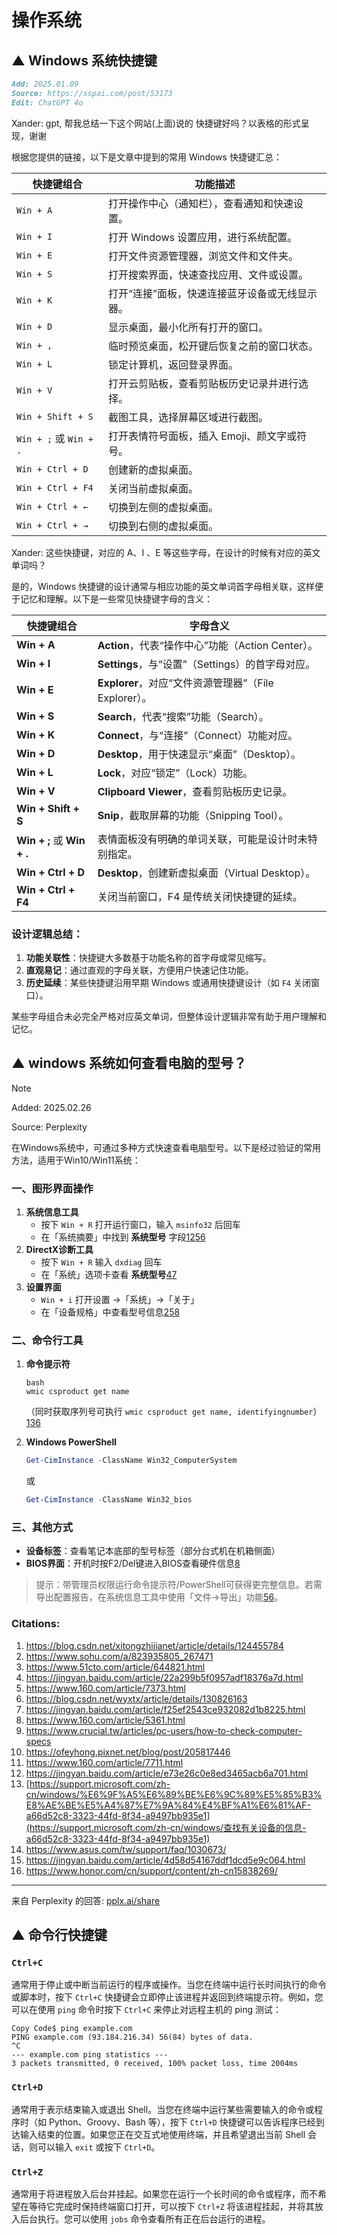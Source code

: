 # 操作系统



## ▲ Windows 系统快捷键

```md
Add: 2025.01.09
Source: https://sspai.com/post/53173
Edit: ChatGPT 4o
```

Xander: gpt, 帮我总结一下这个网站(上面)说的 快捷键好吗？以表格的形式呈现，谢谢

根据您提供的链接，以下是文章中提到的常用 Windows 快捷键汇总：

| 快捷键组合        | 功能描述                                                                 |
|---------------------|--------------------------------------------------------------------------|
| `Win + A`           | 打开操作中心（通知栏），查看通知和快速设置。                              |
| `Win + I`           | 打开 Windows 设置应用，进行系统配置。                                    |
| `Win + E`           | 打开文件资源管理器，浏览文件和文件夹。                                    |
| `Win + S`           | 打开搜索界面，快速查找应用、文件或设置。                                  |
| `Win + K`           | 打开“连接”面板，快速连接蓝牙设备或无线显示器。                            |
| `Win + D`           | 显示桌面，最小化所有打开的窗口。                                          |
| `Win + ,`           | 临时预览桌面，松开键后恢复之前的窗口状态。                                 |
| `Win + L`           | 锁定计算机，返回登录界面。                                                |
| `Win + V`           | 打开云剪贴板，查看剪贴板历史记录并进行选择。                               |
| `Win + Shift + S`   | 截图工具，选择屏幕区域进行截图。                                          |
| `Win + ;` 或 `Win + .` | 打开表情符号面板，插入 Emoji、颜文字或符号。                             |
| `Win + Ctrl + D`    | 创建新的虚拟桌面。                                                        |
| `Win + Ctrl + F4`   | 关闭当前虚拟桌面。                                                        |
| `Win + Ctrl + ←`    | 切换到左侧的虚拟桌面。                                                    |
| `Win + Ctrl + →`    | 切换到右侧的虚拟桌面。                                                    |

Xander: 这些快捷键，对应的 A、I 、E 等这些字母，在设计的时候有对应的英文单词吗？

是的，Windows 快捷键的设计通常与相应功能的英文单词首字母相关联，这样便于记忆和理解。以下是一些常见快捷键字母的含义：

| 快捷键组合       | 字母含义                                      |
|------------------|----------------------------------------------|
| **Win + A**      | **Action**，代表“操作中心”功能（Action Center）。 |
| **Win + I**      | **Settings**，与“设置”（Settings）的首字母对应。   |
| **Win + E**      | **Explorer**，对应“文件资源管理器”（File Explorer）。 |
| **Win + S**      | **Search**，代表“搜索”功能（Search）。             |
| **Win + K**      | **Connect**，与“连接”（Connect）功能对应。        |
| **Win + D**      | **Desktop**，用于快速显示“桌面”（Desktop）。      |
| **Win + L**      | **Lock**，对应“锁定”（Lock）功能。               |
| **Win + V**      | **Clipboard Viewer**，查看剪贴板历史记录。        |
| **Win + Shift + S** | **Snip**，截取屏幕的功能（Snipping Tool）。      |
| **Win + ;** 或 **Win + .** | 表情面板没有明确的单词关联，可能是设计时未特别指定。 |
| **Win + Ctrl + D** | **Desktop**，创建新虚拟桌面（Virtual Desktop）。 |
| **Win + Ctrl + F4** | 关闭当前窗口，F4 是传统关闭快捷键的延续。         |

### 设计逻辑总结：
1. **功能关联性**：快捷键大多数基于功能名称的首字母或常见缩写。
2. **直观易记**：通过直观的字母关联，方便用户快速记住功能。
3. **历史延续**：某些快捷键沿用早期 Windows 或通用快捷键设计（如 `F4` 关闭窗口）。

某些字母组合未必完全严格对应英文单词，但整体设计逻辑非常有助于用户理解和记忆。





## ▲ windows 系统如何查看电脑的型号？

> [!Note]
>
> Added: 2025.02.26
>
> Source: Perplexity

在Windows系统中，可通过多种方式快速查看电脑型号。以下是经过验证的常用方法，适用于Win10/Win11系统：

### 一、图形界面操作

1. **系统信息工具**
    - 按下 `Win + R` 打开运行窗口，输入 `msinfo32` 后回车
    - 在「系统摘要」中找到 **系统型号** 字段[1](https://blog.csdn.net/xitongzhijianet/article/details/124455784)[2](https://www.sohu.com/a/823935805_267471)[5](https://www.160.com/article/7373.html)[6](https://blog.csdn.net/wyxtx/article/details/130826163)
2. **DirectX诊断工具**
    - 按下 `Win + R` 输入 `dxdiag` 回车
    - 在「系统」选项卡查看 **系统型号**[4](https://jingyan.baidu.com/article/22a299b5f0957adf18376a7d.html)[7](https://jingyan.baidu.com/article/f25ef2543ce932082d1b8225.html)
3. **设置界面**
    - `Win + i` 打开设置 →「系统」→「关于」
    - 在「设备规格」中查看型号信息[2](https://www.sohu.com/a/823935805_267471)[5](https://www.160.com/article/7373.html)[8](https://www.160.com/article/5361.html)

### 二、命令行工具

1. **命令提示符**

    ```
    bash
    wmic csproduct get name
    ```

    （同时获取序列号可执行 `wmic csproduct get name, identifyingnumber`）[1](https://blog.csdn.net/xitongzhijianet/article/details/124455784)[3](https://www.51cto.com/article/644821.html)[6](https://blog.csdn.net/wyxtx/article/details/130826163)

2. **Windows PowerShell**

    ```powershell
    Get-CimInstance -ClassName Win32_ComputerSystem
    ```

    或

    ```powershell
    Get-CimInstance -ClassName Win32_bios
    ```

### 三、其他方式

- **设备标签**：查看笔记本底部的型号标签（部分台式机在机箱侧面）
- **BIOS界面**：开机时按F2/Del键进入BIOS查看硬件信息[8](https://www.160.com/article/5361.html)

> 提示：带管理员权限运行命令提示符/PowerShell可获得更完整信息。若需导出配置报告，在系统信息工具中使用「文件→导出」功能[5](https://www.160.com/article/7373.html)[6](https://blog.csdn.net/wyxtx/article/details/130826163)。

### Citations:

1. https://blog.csdn.net/xitongzhijianet/article/details/124455784
2. https://www.sohu.com/a/823935805_267471
3. https://www.51cto.com/article/644821.html
4. https://jingyan.baidu.com/article/22a299b5f0957adf18376a7d.html
5. https://www.160.com/article/7373.html
6. https://blog.csdn.net/wyxtx/article/details/130826163
7. https://jingyan.baidu.com/article/f25ef2543ce932082d1b8225.html
8. https://www.160.com/article/5361.html
9. https://www.crucial.tw/articles/pc-users/how-to-check-computer-specs
10. https://ofeyhong.pixnet.net/blog/post/205817446
11. https://www.160.com/article/7711.html
12. https://jingyan.baidu.com/article/e73e26c0e8ed3465acb6a701.html
13. [https://support.microsoft.com/zh-cn/windows/%E6%9F%A5%E6%89%BE%E6%9C%89%E5%85%B3%E8%AE%BE%E5%A4%87%E7%9A%84%E4%BF%A1%E6%81%AF-a66d52c8-3323-44fd-8f34-a9497bb935e1](https://support.microsoft.com/zh-cn/windows/查找有关设备的信息-a66d52c8-3323-44fd-8f34-a9497bb935e1)
14. https://www.asus.com/tw/support/faq/1030673/
15. https://jingyan.baidu.com/article/4d58d54167ddf1dcd5e9c064.html
16. https://www.honor.com/cn/support/content/zh-cn15838269/

------

来自 Perplexity 的回答: [pplx.ai/share](https://www.perplexity.ai/search/pplx.ai/share)










## ▲ 命令行快捷键

### `Ctrl+C`
通常用于停止或中断当前运行的程序或操作。当您在终端中运行长时间执行的命令或脚本时，按下 `Ctrl+C` 快捷键会立即停止该进程并返回到终端提示符。例如，您可以在使用 `ping` 命令时按下 `Ctrl+C` 来停止对远程主机的 ping 测试：
```
Copy Code$ ping example.com
PING example.com (93.184.216.34) 56(84) bytes of data.
^C
--- example.com ping statistics ---
3 packets transmitted, 0 received, 100% packet loss, time 2004ms
```

### `Ctrl+D`
通常用于表示结束输入或退出 Shell。当您在终端中运行某些需要输入的命令或程序时（如 Python、Groovy、Bash 等），按下 `Ctrl+D` 快捷键可以告诉程序已经到达输入结束的位置。如果您正在交互式地使用终端，并且希望退出当前 Shell 会话，则可以输入 `exit` 或按下 `Ctrl+D`。

### `Ctrl+Z`
通常用于将进程放入后台并挂起。如果您在运行一个长时间的命令或程序，而不希望在等待它完成时保持终端窗口打开，可以按下 `Ctrl+Z` 将该进程挂起，并将其放入后台执行。您可以使用 `jobs` 命令查看所有正在后台运行的进程。









